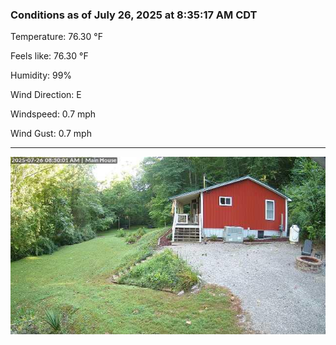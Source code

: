 ### Conditions as of July 26, 2025 at 8:35:17 AM CDT 

Temperature: 76.30 &deg;F

Feels like: 76.30 &deg;F

Humidity: 99%

Wind Direction: E

Windspeed: 0.7 mph

Wind Gust: 0.7 mph

---

<img src="./images/latest.jpeg"/>

